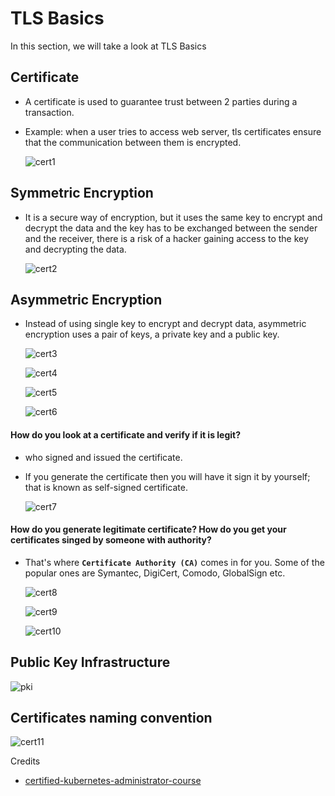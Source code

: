 # TLS Basics
  
In this section, we will take a look at TLS Basics

## Certificate
- A certificate is used to guarantee trust between 2 parties during a transaction.
- Example: when a user tries to access web server, tls certificates ensure that the communication between them is encrypted.

  ![cert1](../.images/.tls/cert1.PNG)
  
  
## Symmetric Encryption
- It is a secure way of encryption, but it uses the same key to encrypt and decrypt the data and the key has to be exchanged between the sender and the receiver, there is a risk of a hacker gaining access to the key and decrypting the data.

  ![cert2](../.images/.tls/cert2.PNG)
  
## Asymmetric Encryption
- Instead of using single key to encrypt and decrypt data, asymmetric encryption uses a pair of keys, a private key and a public key.

  ![cert3](../.images/.tls/cert3.PNG)
  
  ![cert4](../.images/.tls/cert4.PNG)
  
  ![cert5](../.images/.tls/cert5.PNG)
  
  ![cert6](../.images/.tls/cert6.PNG)
  

#### How do you look at a certificate and verify if it is legit?
- who signed and issued the certificate.
- If you generate the certificate then you will have it sign it by yourself; that is known as self-signed certificate.

  ![cert7](../.images/.tls/cert7.PNG)
  
#### How do you generate legitimate certificate? How do you get your certificates singed by someone with authority?
- That's where **`Certificate Authority (CA)`** comes in for you. Some of the popular ones are Symantec, DigiCert, Comodo, GlobalSign etc.

  ![cert8](../.images/.tls/cert8.PNG)
  
  ![cert9](../.images/.tls/cert9.PNG)
  
  ![cert10](../.images/.tls/cert10.PNG)
  
## Public Key Infrastructure
   
   ![pki](../.images/.tls/pki.PNG)
   
## Certificates naming convention

  ![cert11](../.images/.tls/cert11.PNG)
  
  
Credits
- [certified-kubernetes-administrator-course](https://github.com/kodekloudhub/certified-kubernetes-administrator-course)
  
  

  
   

  
  
  

  
  
  
  
  
  

  
  
